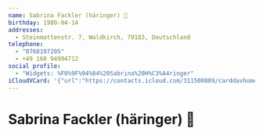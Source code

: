 ```yaml
---
name: Sabrina Fackler (häringer) 🥳
birthday: 1980-04-14
addresses:
  - Steinmattenstr. 7, Waldkirch, 79183, Deutschland
telephone:
  - "0768197205"
  - +49 160 94994712
social profile:
  - "Widgets: %F0%9F%94%84%20Sabrina%20H%C3%A4ringer"
iCloudVCard: '{"url":"https://contacts.icloud.com/311500889/carddavhome/card/ODE1NWM5YmEtZTU1ZC00Y2RhLTlkZGQtNjdhNmM2NGVhNWUz.vcf","etag":"\"kmfhdhq5\"","data":"BEGIN:VCARD\r\nVERSION:3.0\r\nFN:\r\nN:Fackler (häringer) 🥳;Sabrina;;;\r\nUID:8155c9ba-e55d-4cda-9ddd-67a6c64ea5e3\r\nBDAY;VALUE=date:1980-04-14\r\nADR:;;Steinmattenstr. 7;Waldkirch;;79183;Deutschland;\r\nPRODID:-//Apple Inc.//iOS 17.4.1//EN\r\nREV:2025-04-03T22:14:03Z\r\nORG:;\r\nTEL:0768197205\r\nTEL:+49 160 94994712\r\nX-SOCIALPROFILE;type=widgets:x-apple:%F0%9F%94%84%20Sabrina%20H%C3%A4ringer\r\nX-IMAGETYPE:PHOTO\r\nEND:VCARD"}'
---
```

# Sabrina Fackler (häringer) 🥳